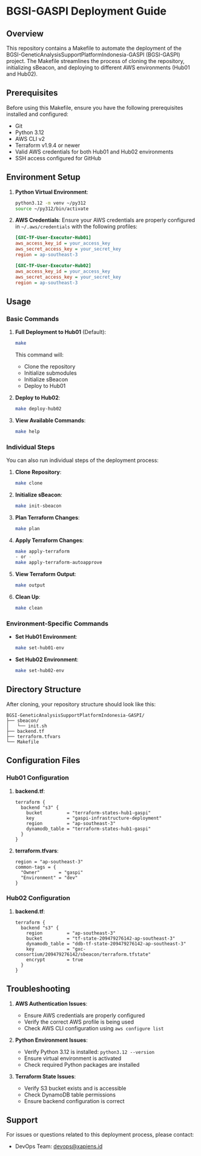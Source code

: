 # BGSI-GASPI Deployment Guide

## Overview

This repository contains a Makefile to automate the deployment of the BGSI-GeneticAnalysisSupportPlatformIndonesia-GASPI (BGSI-GASPI) project. The Makefile streamlines the process of cloning the repository, initializing sBeacon, and deploying to different AWS environments (Hub01 and Hub02).

## Prerequisites

Before using this Makefile, ensure you have the following prerequisites installed and configured:

- Git
- Python 3.12
- AWS CLI v2
- Terraform v1.9.4 or newer
- Valid AWS credentials for both Hub01 and Hub02 environments
- SSH access configured for GitHub

## Environment Setup

1. **Python Virtual Environment**:
   ```bash
   python3.12 -m venv ~/py312
   source ~/py312/bin/activate
   ```

2. **AWS Credentials**:
   Ensure your AWS credentials are properly configured in `~/.aws/credentials` with the following profiles:
   ```ini
   [GXC-TF-User-Executor-Hub01]
   aws_access_key_id = your_access_key
   aws_secret_access_key = your_secret_key
   region = ap-southeast-3

   [GXC-TF-User-Executor-Hub02]
   aws_access_key_id = your_access_key
   aws_secret_access_key = your_secret_key
   region = ap-southeast-3
   ```

## Usage

### Basic Commands

1. **Full Deployment to Hub01** (Default):
   ```bash
   make
   ```
   This command will:
   - Clone the repository
   - Initialize submodules
   - Initialize sBeacon
   - Deploy to Hub01

2. **Deploy to Hub02**:
   ```bash
   make deploy-hub02
   ```

3. **View Available Commands**:
   ```bash
   make help
   ```

### Individual Steps

You can also run individual steps of the deployment process:

1. **Clone Repository**:
   ```bash
   make clone
   ```

2. **Initialize sBeacon**:
   ```bash
   make init-sbeacon
   ```

3. **Plan Terraform Changes**:
   ```bash
   make plan
   ```

4. **Apply Terraform Changes**:
   ```bash
   make apply-terraform
   - or -
   make apply-terraform-autoapprove
   ```

5. **View Terraform Output**:
   ```bash
   make output
   ```

6. **Clean Up**:
   ```bash
   make clean
   ```

### Environment-Specific Commands

- **Set Hub01 Environment**:
  ```bash
  make set-hub01-env
  ```

- **Set Hub02 Environment**:
  ```bash
  make set-hub02-env
  ```

## Directory Structure

After cloning, your repository structure should look like this:

```
BGSI-GeneticAnalysisSupportPlatformIndonesia-GASPI/
├── sbeacon/
│   └── init.sh
├── backend.tf
├── terraform.tfvars
└── Makefile
```

## Configuration Files

### Hub01 Configuration

1. **backend.tf**:
   ```hcl
   terraform {
     backend "s3" {
       bucket         = "terraform-states-hub1-gaspi"
       key            = "gaspi-infrastructure-deployment"
       region         = "ap-southeast-3"
       dynamodb_table = "terraform-states-hub1-gaspi"
     }
   }
   ```

2. **terraform.tfvars**:
   ```hcl
   region = "ap-southeast-3"
   common-tags = {
     "Owner"       = "gaspi"
     "Environment" = "dev"
   }
   ```

### Hub02 Configuration

1. **backend.tf**:
   ```hcl
   terraform {
     backend "s3" {
       region         = "ap-southeast-3"
       bucket         = "tf-state-209479276142-ap-southeast-3"
       dynamodb_table = "ddb-tf-state-209479276142-ap-southeast-3"
       key            = "gxc-consortium/209479276142/sbeacon/terraform.tfstate"
       encrypt        = true
     }
   }
   ```

## Troubleshooting

1. **AWS Authentication Issues**:
   - Ensure AWS credentials are properly configured
   - Verify the correct AWS profile is being used
   - Check AWS CLI configuration using `aws configure list`

2. **Python Environment Issues**:
   - Verify Python 3.12 is installed: `python3.12 --version`
   - Ensure virtual environment is activated
   - Check required Python packages are installed

3. **Terraform State Issues**:
   - Verify S3 bucket exists and is accessible
   - Check DynamoDB table permissions
   - Ensure backend configuration is correct

## Support

For issues or questions related to this deployment process, please contact:
- DevOps Team: devops@xapiens.id
